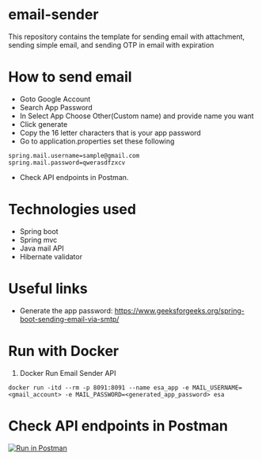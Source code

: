 # email-sender
This repository contains the template for sending email with attachment, sending simple email, and sending OTP in email with expiration

# How to send email
 - Goto Google Account 
 - Search App Password
 - In Select App Choose Other(Custom name) and provide name you want
 - Click generate 
 - Copy the 16 letter characters that is your app password
 - Go to application.properties set these following
 ```
 spring.mail.username=sample@gmail.com  
 spring.mail.password=qwerasdfzxcv
 ```
 - Check API endpoints in Postman.

# Technologies used
  - Spring boot
  - Spring mvc
  - Java mail API
  - Hibernate validator

# Useful links
 - Generate the app password: https://www.geeksforgeeks.org/spring-boot-sending-email-via-smtp/

# Run with Docker
1. Docker Run Email Sender API
```
docker run -itd --rm -p 8091:8091 --name esa_app -e MAIL_USERNAME=<gmail_account> -e MAIL_PASSWORD=<generated_app_password> esa
```

# Check API endpoints in Postman
[![Run in Postman](https://run.pstmn.io/button.svg)](https://app.getpostman.com/run-collection/26932885-7fc11acb-7833-4ce0-a5eb-f899f0d44026?action=collection%2Ffork&source=rip_markdown&collection-url=entityId%3D26932885-7fc11acb-7833-4ce0-a5eb-f899f0d44026%26entityType%3Dcollection%26workspaceId%3D638a4bab-020e-48f2-950a-f85be75bbe0c)
